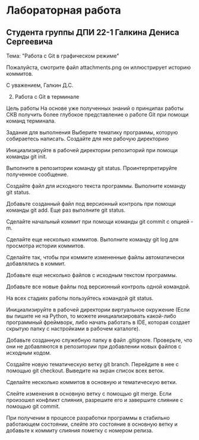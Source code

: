 
# Лабораторная работа 
## Студента группы ДПИ 22-1 Галкина Дениса Сергеевича
Тема: "Работа с Git в графическом режиме"



Пожалуйста, смотрите файл attachments.png он иллюстрирует историю коммитов.

  
С уважением, Галкин Д.С.


2. Работа с Git в терминале

   
Цель работы
На основе уже полученных знаний о принципах работы СКВ получить более глубокое представление о работе Git при помощи команд терминала.


Задания для выполнения
Выберите тематику программы, которую собираетесь написать. Создайте для нее рабочую директорию

Инициализируйте в рабочей директории репозиторий при помощи команды git init.

Выполните в репозитории команду git status. Проинтерпретируйте полученное сообщение.

Создайте файл для исходного текста программы. Выполните команду git status.

Добавьте созданный файл под версионный контроль при помощи команды git add. Еще раз выполните git status.

Сделайте начальный коммит при помощи команды git commit с опцией -m.

Сделайте еще несколько коммитов. Выполните команду git log для просмотра истории коммитов.

Сделайте так, чтобы при коммите измененные файлы автоматически добавлялись в коммит.

Добавьте еще несколько файлов с исходным текстом программы.

Добавьте все новые файлы под версионный контроль одной командой.

На всех стадиях работы пользуйтесь командой git status.

Инициализируйте в рабочей директории виртуальное окружение (Если вы пишите не на Python, то можете инициализировать какой-либо программный фреймворк, либо начать работать в IDE, которая создает скрытую папку с настройками в рабочем каталоге).

Добавьте созданную служебную папку в файл .gitignore. Проверьте, что они не добавляются в репозитории при добавлении новых файлов с исходным кодом.

Создайте новую тематическую ветку git branch. Перейдите в нее с помощью git checkout. Выведите на экран список всех веток.

Сделайте несколько коммитов в основную и тематическую ветки.

Слейте изменения в основную ветку с помощью git merge. Если произошел конфликт слияния, разрешите его и завершите слияние с помощью git commit.

При получении в процессе разработки программы в стабильно работающем состоянии, слейте это состояние в основную ветку и добавьте к коммиту слияния пометку с номером релиза.
